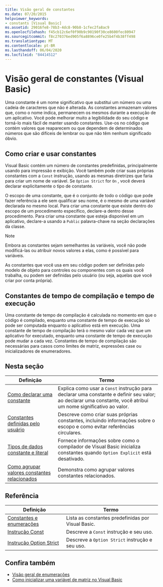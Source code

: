 ```yaml
---
title: Visão geral de constantes
ms.date: 07/20/2015
helpviewer_keywords:
- constants [Visual Basic]
ms.assetid: 29016fe8-78b3-4dc8-90b8-1cfec2fa8ac9
ms.openlocfilehash: f45cb12c6ef0f90b9c90190f30ce8600fec80947
ms.sourcegitcommit: f8c270376ed905f6a8896ce0fe25b4f4b38ff498
ms.translationtype: MT
ms.contentlocale: pt-BR
ms.lasthandoff: 06/04/2020
ms.locfileid: "84414512"
---
```

# <a name="constants-overview-visual-basic"></a>Visão geral de constantes (Visual Basic)
Uma constante é um nome significativo que substitui um número ou uma cadeia de caracteres que não é alterada. As constantes armazenam valores que, como o nome indica, permanecem os mesmos durante a execução de um aplicativo. Você pode melhorar muito a legibilidade do seu código e torná-lo mais fácil de manter usando constantes. Use-os no código que contém valores que reaparecem ou que dependem de determinados números que são difíceis de lembrar ou que não têm nenhum significado óbvio.  
  
## <a name="how-to-create-and-use-constants"></a>Como criar e usar constantes  
 Visual Basic contém um número de constantes predefinidas, principalmente usando para impressão e exibição. Você também pode criar suas próprias constantes com a `Const` instrução, usando as mesmas diretrizes que faria para criar um nome de variável. Se `Option Strict` for `On` , você deverá declarar explicitamente o tipo de constante.  
  
 O escopo de uma constante, que é o conjunto de todo o código que pode fazer referência a ele sem qualificar seu nome, é o mesmo de uma variável declarada no mesmo local. Para criar uma constante que existe dentro do escopo de um procedimento específico, declare-a dentro desse procedimento. Para criar uma constante que esteja disponível em um aplicativo, declare-a usando a `Public` palavra-chave na seção declarações da classe.  
  
> [!NOTE]
> Embora as constantes sejam semelhantes às variáveis, você não pode modificá-las ou atribuir novos valores a elas, como é possível para variáveis.  
  
 As constantes que você usa em seu código podem ser definidas pelo modelo de objeto para controles ou componentes com os quais você trabalha, ou podem ser definidas pelo usuário (ou seja, aquelas que você criar por conta própria).  
  
## <a name="compile-time-and-run-time-constants"></a>Constantes de tempo de compilação e tempo de execução  
 Uma constante de tempo de compilação é calculada no momento em que o código é compilado, enquanto uma constante de tempo de execução só pode ser computada enquanto o aplicativo está em execução. Uma constante de tempo de compilação terá o mesmo valor cada vez que um aplicativo for executado, enquanto uma constante de tempo de execução pode mudar a cada vez. Constantes de tempo de compilação são necessárias para casos como limites de matriz, expressões case ou inicializadores de enumeradores.  
  
## <a name="in-this-section"></a>Nesta seção  
  
|Definição|Termo|  
|---|---|  
|[Como declarar uma constante](how-to-declare-a-constant.md)|Explica como usar a `Const` instrução para declarar uma constante e definir seu valor; ao declarar uma constante, você atribui um nome significativo ao valor.|  
|[Constantes definidas pelo usuário](user-defined-constants.md)|Descreve como criar suas próprias constantes, incluindo informações sobre o escopo e como evitar referências circulares.|  
|[Tipos de dados constante e literal](constant-and-literal-data-types.md)|Fornece informações sobre como o compilador de Visual Basic inicializa constantes quando `Option Explicit` está desativado.|  
|[Como agrupar valores constantes relacionados](how-to-group-related-constant-values-together.md)|Demonstra como agrupar valores constantes relacionados.|  
  
## <a name="reference"></a>Referência  
  
|Definição|Termo|  
|---|---|  
|[Constantes e enumerações](../../../language-reference/constants-and-enumerations.md)|Lista as constantes predefinidas por Visual Basic.|  
|[Instrução Const](../../../language-reference/statements/const-statement.md)|Descreve a `Const` instrução e seu uso.|  
|[Instrução Option Strict](../../../language-reference/statements/option-strict-statement.md)|Descreve a `Option Strict` instrução e seu uso.|  
  
## <a name="see-also"></a>Confira também

- [Visão geral de enumerações](enumerations-overview.md)
- [Como inicializar uma variável de matriz no Visual Basic](../arrays/how-to-initialize-an-array-variable.md)
